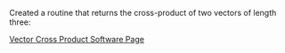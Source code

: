 Created a routine that returns the cross-product of two vectors of length three: 

[Vector Cross Product Software Page](https://emilyblackb.github.io/math5610/Software_Manual/crossv)
      
